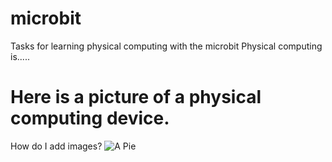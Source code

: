 # microbit
Tasks for learning physical computing with the microbit
Physical computing is.....
# Here is a picture of a physical computing device.
How do I add images?
![A Pie](https://www.raspberrypi.org/app/themes/mind-control/images/home-products-cta__image.png)
